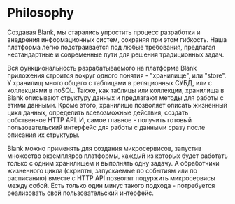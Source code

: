 # Philosophy

Создавая Blank, мы старались упростить процесс разработки и внедрения информационных систем, сохраняя при этом гибкость. Наша платформа легко подстраивается под любые требования, предлагая нестандартные и современные пути для решения традиционных задач. 

Вся функциональность разрабатываемого на платформе Blank приложения строится вокруг одного понятия - "хранилище", или "store". У хранилищ много общего с таблицами в реляционных СУБД, или с коллекциями в noSQL. Также, как таблицы или коллекции, хранилища в Blank описывают структуру данных и предлагают методы для работы с этими данными. Кроме этого, хранилище позволяет описать жизненный цикл данных, определить всевозможные действия, создать собственное HTTP API. И, самое главное - получить готовый пользовательский интерфейс для работы с данными сразу после описания их структуры.

Blank можно применять для создания микросервисов, запустив множество экземпляров платформы, каждый из которых будет работать только с одним хранилищем и выполнять одну задачу. А обработчики жизненного цикла (скрипты, запускаемые по событиям или по расписанию) вместе с HTTP API позволят подуржить микросервисы между собой. Есть только один минус такого подхода - потребуется реализовать свой пользовательский интерфейс.